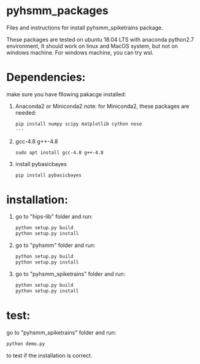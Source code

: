 # pyhsmm_packages
Files and instructions for install pyhsmm_spiketrains package.

These packages are tested on ubuntu 18.04 LTS with anaconda python2.7 environment,
It should work on linux and MacOS system, but not on windows machine.
For windows machine, you can try wsl.


# Dependencies:
make sure you have fllowing pakacge installed:


1. Anaconda2 or Miniconda2
    note: for Miniconda2, these packages are needed:
    ```python
    pip install numpy scipy matplotlib cython nose
    ···
2. gcc-4.8 g++-4.8
    ```shell
    sudo apt install gcc-4.8 g++-4.8
    ```
3. install pybasicbayes
    ```python
    pip install pybasicbayes
    ```


# installation:
1. go to "hips-lib" folder and run:
    ```python
    python setup.py build
    python setup.py install
    ```
2. go to "pyhsmm" folder and run:
    ```python
    python setup.py build
    python setup.py install
    ```
3. go to "pyhsmm_spiketrains" folder and run:
    ```python
    python setup.py build
    python setup.py install
    ```


# test:
go to "pyhsmm_spiketrains" folder and run:
```python
python demo.py
```
to test if the installation is correct.